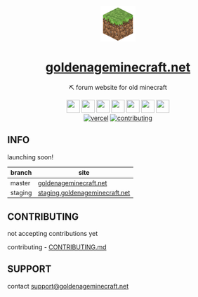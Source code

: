 <div align="center">

<a href="https://goldenageminecraft.net/"><img src="https://github.com/frog1123/goldenageminecraft/blob/master/goldenageminecraft.png" width="80" height="80"></a>

<a href="https://goldenageminecraft.net/"><h1>goldenageminecraft.net</h1></a>

  <p>⛏️ forum website for old minecraft</p>

</div>

<div align="center">

  <img src="https://raw.githubusercontent.com/frog1123/goldenageminecraft/blob/master/assets/readme/typescript.svg" width="30px" height="30px" />
  <img src="https://raw.githubusercontent.com/frog1123/goldenageminecraft/blob/master/assets/readme/next.svg" width="30px" height="30px" />
  <img src="https://raw.githubusercontent.com/frog1123/goldenageminecraft/blob/master/assets/readme/tailwindcss.svg" width="30px" height="30px" />
  <img src="https://raw.githubusercontent.com/frog1123/goldenageminecraft/blob/master/assets/readme/nodejs.svg" width="30px" height="30px" />
  <img src="https://raw.githubusercontent.com/frog1123/goldenageminecraft/blob/master/assets/readme/prisma.svg"  width="30px" height="30px" />
  <img src="https://raw.githubusercontent.com/frog1123/goldenageminecraft/blob/master/assets/readme/nextauth.png"  width="30px" height="30px" />
  <img src="https://raw.githubusercontent.com/frog1123/goldenageminecraft/blob/master/assets/readme/vercel.svg" width="30px" height="30px" />

</div>

<div align="center">
  <!-- prettier-ignore -->
  <a href="https://goldenageminecraft.net/"><img src="https://vercelbadge.vercel.app/api/frog1123/goldenageminecraft?style=for-the-badge" alt="vercel" /></a>
  <a href="https://github.com/frog1123/goldenageminecraft/blob/master/CONTRIBUTING.md"><img src="https://img.shields.io/badge/%F0%9F%AA%B7-contributing-33bf82?labelColor=gray&style=for-the-badge" alt="contributing" /><a>
</div>

## INFO

launching soon!

| branch  | site                                                                     |
| ------- | ------------------------------------------------------------------------ |
| master  | [goldenageminecraft.net](https://goldenageminecraft.net)                 |
| staging | [staging.goldenageminecraft.net](https://staging.goldenageminecraft.net) |

## CONTRIBUTING

not accepting contributions yet

contributing - [CONTRIBUTING.md](https://github.com/frog1123/goldenageminecraft/blob/master/CONTRIBUTING.md)

## SUPPORT

contact support@goldenageminecraft.net
